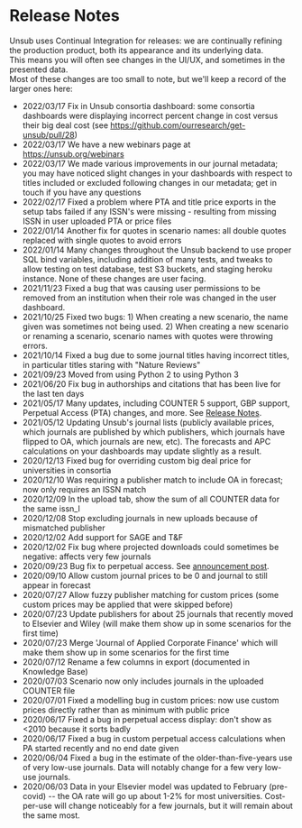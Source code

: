 # Release Notes

Unsub uses Continual Integration for releases: we are continually refining the production product, 
both its appearance and its underlying data.  
This means you will often see changes in the UI/UX, and sometimes in the presented data.  
Most of these changes are too small to note, but we'll keep a record of the larger ones here:

- 2022/03/17 Fix in Unsub consortia dashboard: some consortia dashboards were displaying incorrect percent change in cost versus their big deal cost (see https://github.com/ourresearch/get-unsub/pull/28) 
- 2022/03/17 We have a new webinars page at https://unsub.org/webinars
- 2022/03/17 We made various improvements in our journal metadata; you may have noticed slight changes in your dashboards with respect to titles included or excluded following changes in our metadata; get in touch if you have any questions
- 2022/02/17 Fixed a problem where PTA and title price exports in the setup tabs failed if any ISSN's were missing - resulting from missing ISSN in user uploaded PTA or price files
- 2022/01/14 Another fix for quotes in scenario names: all double quotes replaced with single quotes to avoid errors
- 2022/01/14 Many changes throughout the Unsub backend to use proper SQL bind variables, including addition of many tests, and tweaks to allow testing on test database, test S3 buckets, and staging heroku instance. None of these changes are user facing.
- 2021/11/23 Fixed a bug that was causing user permissions to be removed from an institution when their role was changed in the user dashboard. 
- 2021/10/25 Fixed two bugs: 1) When creating a new scenario, the name given was sometimes not being used. 2) When creating a new scenario or renaming a scenario, scenario names with quotes were throwing errors. 
- 2021/10/14 Fixed a bug due to some journal titles having incorrect titles, in particular titles staring with "Nature Reviews"
- 2021/09/23 Moved from using Python 2 to using Python 3
- 2021/06/20 Fix bug in authorships and citations that has been live for the last ten days
- 2021/05/17 Many updates, including COUNTER 5 support, GBP support, Perpetual Access (PTA) changes, and more.  See [Release Notes](http://help.unsub.org/en/articles/5238375-release-notes-may-2021). 
- 2021/05/12 Updating Unsub's journal lists (publicly available prices, which journals are published by which publishers, which journals have flipped to OA, which journals are new, etc).  The forecasts and APC calculations on your dashboards may update slightly as a result.  
- 2020/12/13 Fixed bug for overriding custom big deal price for universities in consortia
- 2020/12/10 Was requiring a publisher match to include OA in forecast; now only requires an ISSN match
- 2020/12/09 In the upload tab, show the sum of all COUNTER data for the same issn_l
- 2020/12/08 Stop excluding journals in new uploads because of mismatched publisher
- 2020/12/02 Add support for SAGE and T&F
- 2020/12/02 Fix bug where projected downloads could sometimes be negative: affects very few journals
- 2020/09/23 Bug fix to perpetual access. See [announcement post](https://groups.google.com/g/unsub-announce/c/yaml_UADHa0).
- 2020/09/10 Allow custom journal prices to be 0 and journal to still appear in forecast
- 2020/07/27 Allow fuzzy publisher matching for custom prices (some custom prices may be applied that were skipped before)
- 2020/07/23 Update publishers for about 25 journals that recently moved to Elsevier and Wiley (will make them show up in some scenarios for the first time)
- 2020/07/23 Merge 'Journal of Applied Corporate Finance' which will make them show up in some scenarios for the first time
- 2020/07/12 Rename a few columns in export (documented in Knowledge Base)
- 2020/07/03 Scenario now only includes journals in the uploaded COUNTER file
- 2020/07/01 Fixed a modelling bug in custom prices: now use custom prices directly rather than as minimum with public price
- 2020/06/17 Fixed a bug in perpetual access display:  don't show as <2010 because it sorts badly
- 2020/06/17 Fixed a bug in custom perpetual access calculations when PA started recently and no end date given
- 2020/06/04 Fixed a bug in the estimate of the older-than-five-years use of very low-use journals.  Data will notably change for a few very low-use journals.
- 2020/06/03 Data in your Elsevier model was updated to February (pre-covid) -- the OA rate will go up about 1-2% for most universities. Cost-per-use will change noticeably for a few journals, but it will remain about the same most. 
